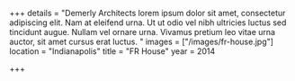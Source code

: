+++
details = "Demerly Architects lorem ipsum dolor sit amet, consectetur adipiscing elit. Nam at eleifend urna. Ut ut odio vel nibh ultricies luctus sed tincidunt augue. Nullam vel ornare urna. Vivamus pretium leo vitae urna auctor, sit amet cursus erat luctus. "
images = ["/images/fr-house.jpg"]
location = "Indianapolis"
title = "FR House"
year = 2014

+++
